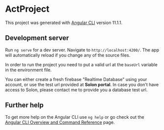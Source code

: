 # ActProject

This project was generated with [Angular CLI](https://github.com/angular/angular-cli) version 11.1.1.

## Development server

Run `ng serve` for a dev server. Navigate to `http://localhost:4200/`. The app will automatically reload if you change any of the source files.

In order to run the project you need to put a valid url at the `baseUrl` variable in the environment file. 

You can either create a fresh firebase "Realtime Database" using your account, or use the test url provided at **Solon portal**. In case you don't have access to Solon, please contact me to provide you a database test url.

## Further help

To get more help on the Angular CLI use `ng help` or go check out the [Angular CLI Overview and Command Reference](https://angular.io/cli) page.
